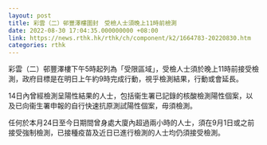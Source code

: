 ```yaml
---
layout: post
title: 彩雲（二）邨豐澤樓圍封　受檢人士須晚上11時前檢測
date: 2022-08-30 17:04:35.000000000 +08:00
link: https://news.rthk.hk/rthk/ch/component/k2/1664783-20220830.htm
categories: rthk
---
```


彩雲（二）邨豐澤樓下午5時起列為「受限區域」，受檢人士須於晚上11時前接受檢測，政府目標是在明日上午約9時完成行動，視乎檢測結果，行動或會延長。

14日內曾經檢測呈陽性結果的人士，包括衞生署已記錄的核酸檢測陽性個案，以及已向衞生署申報的自行快速抗原測試陽性個案，毋須檢測。

任何於本月24日至今日期間曾身處大廈內超過兩小時的人士，須在9月1日或之前接受強制檢測，已接種疫苗及近日已進行檢測的人士均仍須接受檢測。
